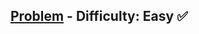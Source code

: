 [Problem](https://www.hackerrank.com/challenges/30-abstract-classes/problem) - Difficulty: Easy :white_check_mark:
---
